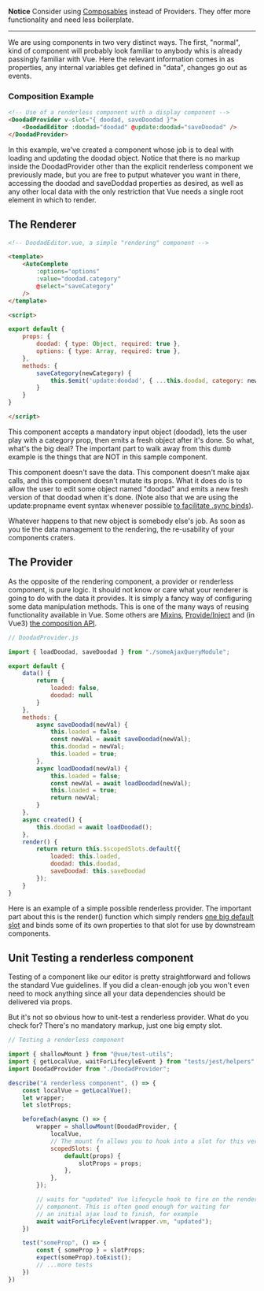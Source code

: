 **Notice** Consider using [Composables](composables.md) instead of Providers. They offer more functionality and need less boilerplate.

---

We are using components in two very distinct ways. The first, "normal", kind of component will
probably look familiar to anybody whis is already passingly familiar with Vue. Here the relevant
information comes in as properties, any internal variables get defined in "data", changes go out as
events.

### Composition Example

```html static
<!-- Use of a renderless component with a display component -->
<DoodadProvider v-slot="{ doodad, saveDoodad }">
    <DoodadEditor :doodad="doodad" @update:doodad="saveDoodad" />
</DoodadProvider>
```

In this example, we've created a component whose job is to deal with loading and updating the doodad
object. Notice that there is no markup inside the DoodadProvider other than the explicit renderless
component we previously made, but you are free to putput whatever you want in there, accessing the
doodad and saveDoddad properties as desired, as well as any other local data with the only
restriction that Vue needs a single root element in which to render.


## The Renderer

```html static
<!-- DoodadEditor.vue, a simple "rendering" component -->

<template>
    <AutoComplete
        :options="options"
        :value="doodad.category"
        @select="saveCategory"
    />
</template>

<script>

export default {
    props: {
        doodad: { type: Object, required: true },
        options: { type: Array, required: true },
    },
    methods: {
        saveCategory(newCategory) {
            this.$emit('update:doodad', { ...this.doodad, category: newCategory });
        }
    }
}

</script>
```

This component accepts a mandatory input object (doodad), lets the user play with a category prop,
then emits a fresh object after it's done. So what, what's the big deal? The important part to walk
away from this dumb example is the things that are NOT in this sample component.

This component doesn't save the data. This component doesn't make ajax calls, and this component
doesn't mutate its props. What it does do is to allow the user to edit some object named "doodad"
and emits a new fresh version of that doodad when it's done. (Note also that we are using the
update:propname event syntax whenever possible [to facilitate .sync
binds](https://vuejs.org/v2/guide/components-custom-events.html#sync-Modifier)).

Whatever happens to that new object is somebody else's job. As soon as you tie the data management
to the rendering, the re-usability of your components craters.


## The Provider

As the opposite of the rendering component, a provider or renderless component, is pure logic. It
should not know or care what your renderer is going to do with the data it provides. It is simply a
fancy way of configuring some data manipulation methods. This is one of the many ways of reusing
functionality available in Vue. Some others are [Mixins](https://vuejs.org/v2/guide/mixins.html),
[Provide/Inject](https://v3.vuejs.org/guide/component-provide-inject.html) and (in Vue3) [the
composition API](https://v3.vuejs.org/guide/composition-api-introduction.html).


```js static
// DoodadProvider.js

import { loadDoodad, saveDoodad } from "./someAjaxQueryModule";

export default {
    data() {
        return {
            loaded: false,
            doodad: null
        }
    },
    methods: {
        async saveDoodad(newVal) {
            this.loaded = false;
            const newVal = await saveDoodad(newVal);
            this.doodad = newVal;
            this.loaded = true;
        },
        async loadDoodad(newVal) {
            this.loaded = false;
            const newVal = await loadDoodad(newVal);
            this.loaded = true;
            return newVal;
        }
    },
    async created() {
        this.doodad = await loadDoodad();
    },
    render() {
        return return this.$scopedSlots.default({
            loaded: this.loaded,
            doodad: this.doodad,
            saveDoodad: this.saveDoodad
        });
    }
}
```

Here is an example of a simple possible renderless provider. The important part about this is the
render() function which simply renders [one big default
slot](https://vuejs.org/v2/guide/components-slots.html) and binds some of its own properties to that
slot for use by downstream components.

## Unit Testing a renderless component

Testing of a component like our editor is pretty straightforward and follows the standard Vue
guidelines. If you did a clean-enough job you won't even need to mock anything since all your data
dependencies should be delivered via props.

But it's not so obvious how to unit-test a renderless provider. What do you check for? There's no
mandatory markup, just one big empty slot.

```js static
// Testing a renderless component

import { shallowMount } from "@vue/test-utils";
import { getLocalVue, waitForLifecyleEvent } from "tests/jest/helpers"
import DoodadProvider from "./DoodadProvider";

describe("A renderless component", () => {
    const localVue = getLocalVue();
    let wrapper;
    let slotProps;

    beforeEach(async () => {
        wrapper = shallowMount(DoodadProvider, {
            localVue,
            // The mount fn allows you to hook into a slot for this very reason
            scopedSlots: {
                default(props) {
                    slotProps = props;
                },
            },
        });

        // waits for "updated" Vue lifecycle hook to fire on the renderless
        // component. This is often good enough for waiting for
        // an initial ajax load to finish, for example
        await waitForLifecyleEvent(wrapper.vm, "updated");
    })

    test("someProp", () => {
        const { someProp } = slotProps;
        expect(someProp).toExist();
        // ...more tests
    })
})
```
